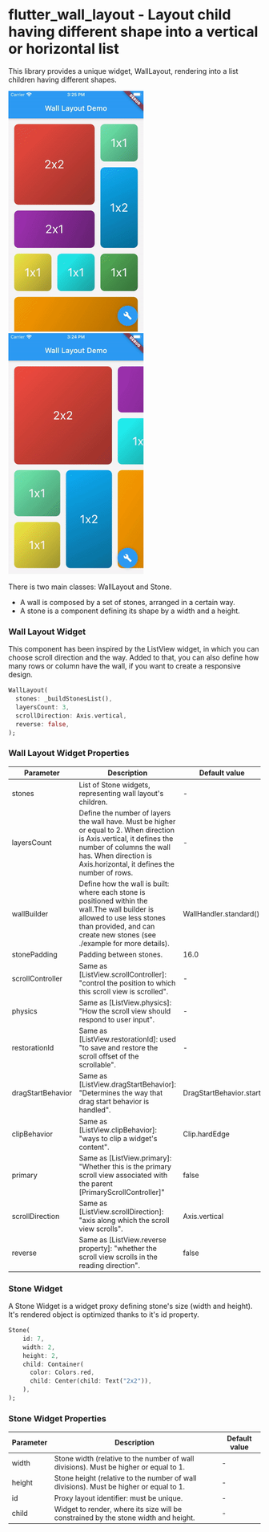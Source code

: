 # flutter_wall_layout - Layout child having different shape into a vertical or horizontal list
This library provides a unique widget, WallLayout, rendering into a list children having different shapes.

![](doc/wall_layout_vertical.gif) ![](doc/wall_layout_horizontal.gif)


There is two main classes: WallLayout and Stone. 
- A wall is composed by a set of stones, arranged in a certain way.
- A stone is a component defining its shape by a width and a height.

### Wall Layout Widget

This component has been inspired by the ListView widget, in which you can choose scroll direction and the way.
Added to that, you can also define how many rows or column have the wall, if you want to create a responsive design.
```dart
WallLayout(
  stones: _buildStonesList(),
  layersCount: 3,
  scrollDirection: Axis.vertical,
  reverse: false,
);
```

### Wall Layout Widget Properties

| Parameter          | Description                                       | Default value  |
| ------------------ | ------------------------------------------------- | -------------- |
| stones             | List of Stone widgets, representing wall layout's children. | -                       |
| layersCount        | Define the number of layers the wall have. Must be higher or equal to 2. When direction is Axis.vertical, it defines the number of columns the wall has. When direction is Axis.horizontal, it defines the number of rows. | -                       |
| wallBuilder        | Define how the wall is built: where each stone is positioned within the wall.The wall builder is allowed to use less stones than provided, and can create new stones (see ./example for more details). | WallHandler.standard()  |
| stonePadding       | Padding between stones. | 16.0                    |
| scrollController   | Same as [ListView.scrollController]: "control the position to which this scroll view is scrolled". | -                       |
| physics            | Same as [ListView.physics]: "How the scroll view should respond to user input". | -                       |
| restorationId      | Same as [ListView.restorationId]: used "to save and restore the scroll offset of the scrollable". | -                       |
| dragStartBehavior  | Same as [ListView.dragStartBehavior]: "Determines the way that drag start behavior is handled". | DragStartBehavior.start |
| clipBehavior       | Same as [ListView.clipBehavior]: "ways to clip a widget's content". | Clip.hardEdge           |
| primary            | Same as [ListView.primary]: "Whether this is the primary scroll view associated with the parent [PrimaryScrollController]" | false                   |
| scrollDirection    | Same as [ListView.scrollDirection]: "axis along which the scroll view scrolls". | Axis.vertical           |
| reverse            | Same as [ListView.reverse property]: "whether the scroll view scrolls in the reading direction". | false                   |

### Stone Widget

A Stone Widget is a widget proxy defining stone's size (width and height).
It's rendered object is optimized thanks to it's id property.

```dart
Stone(
    id: 7,
    width: 2,
    height: 2,
    child: Container(
      color: Colors.red,
      child: Center(child: Text("2x2")),
    ),
);
 ```

### Stone Widget Properties

| Parameter | Description                                             | Default value |
| --------- | ------------------------------------------------------- | ------------- |
| width     | Stone width (relative to the number of wall divisions). Must be higher or equal to 1. | -             |
| height    | Stone height (relative to the number of wall divisions). Must be higher or equal to 1. | -             |
| id        | Proxy layout identifier: must be unique. | -             |
| child     | Widget to render, where its size will be constrained by the stone width and height. | -             |